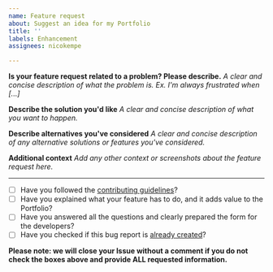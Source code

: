 ```yaml
---
name: Feature request
about: Suggest an idea for my Portfolio
title: ''
labels: Enhancement
assignees: nicokempe

---
```


**Is your feature request related to a problem? Please describe.**
_A clear and concise description of what the problem is. Ex. I'm always frustrated when [...]_

**Describe the solution you'd like**
_A clear and concise description of what you want to happen._

**Describe alternatives you've considered**
_A clear and concise description of any alternative solutions or features you've considered._

**Additional context**
_Add any other context or screenshots about the feature request here._

-----

- [ ] Have you followed the [contributing guidelines](https://github.com/nicokempe/Portfolio/blob/production/docs/contributing.md)?
- [ ] Have you explained what your feature has to do, and it adds value to the Portfolio?
- [ ] Have you answered all the questions and clearly prepared the form for the developers? 
- [ ] Have you checked if this bug report is [already created](https://github.com/nicokempe/Portfolio/issues?q=is%3Aissue+is%3Aopen+)?

**Please note: we will close your Issue without a comment if you do not check the boxes above and provide ALL requested information.**
